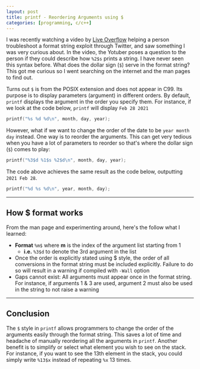 ```yaml
---
layout: post
title: printf - Reordering Arguments using $
categories: [programming, c/c++]
---
```


I was recently watching a video by [Live Overflow](https://youtu.be/F6UerHkVdLA?t=435) helping a person troubleshoot a format string exploit through Twitter, and saw something I was very curious about. In the video, the Yotuber poses a 
question to the person if they could describe how `%2$s` prints a string. I have never seen this syntax before. What does the dollar sign (`$`) serve in the format string? This got me curious so I went 
searching on the internet and the man pages to find out.

Turns out `$` is from the POSIX extension and does not appear in C99. Its purpose is to display parameters (argument) in different orders. By default, `printf` displays the argument in the order you specify them.
For instance, if we look at the code below, `printf` will display `Feb 28 2021` 
```c
printf("%s %d %d\n", month, day, year);
```

However, what if we want to change the order of the date to be `year month day` instead. One way is to reorder the arguments. This can get very tedious when you have a lot of parameters to reorder so that's where the dollar sign (`$`) comes to play:
```c
printf("%3$d %1$s %2$d\n", month, day, year);
```
The code above achieves the same result as the code below, outputting `2021 Feb 28`.
```c
printf("%d %s %d\n", year, month, day);                                    
```

---

## How $ format works

From the man page and experimenting around, here's the follow what I learned:
* **Format** `%m$` where **m** is the index of the argument list starting from 1
    * **i.e.** `%3$d` to denote the 3rd argument in the list
* Once the order is explicitly stated using $ style, the order of all conversions in the format string must be included explicitly. Failure to do so will result in a warning if compiled with `-Wall` option
* Gaps cannot exist: All arguments must appear once in the format string. For instance, if arguments 1 & 3 are used, argument 2 must also be used in the string to not raise a warning 

---

## Conclusion

The `$` style in `printf` allows programmers to change the order of the arguments easily through the format string. This saves a lot of time and headache of manually reordering all the arguments in `printf`.
Another benefit is to simplify or select what element you wish to see on the stack. For instance, if you want to see the 13th element in the stack, you could simply write `%13$x` instead of repeating `%x` 13 times.

